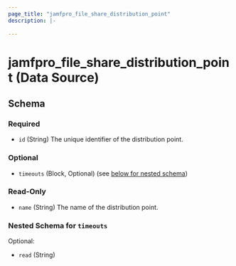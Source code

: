 ```yaml
---
page_title: "jamfpro_file_share_distribution_point"
description: |-
  
---
```


# jamfpro_file_share_distribution_point (Data Source)


<!-- schema generated by tfplugindocs -->
## Schema

### Required

- `id` (String) The unique identifier of the distribution point.

### Optional

- `timeouts` (Block, Optional) (see [below for nested schema](#nestedblock--timeouts))

### Read-Only

- `name` (String) The name of the distribution point.

<a id="nestedblock--timeouts"></a>
### Nested Schema for `timeouts`

Optional:

- `read` (String)